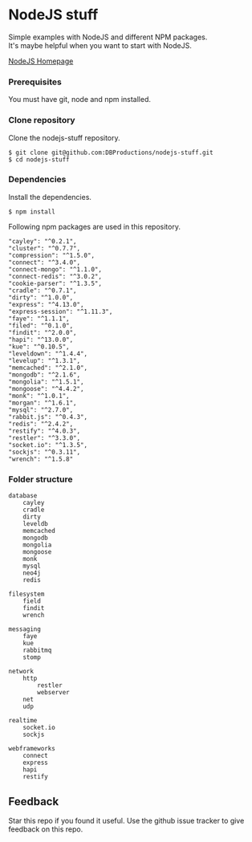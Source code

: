 # NodeJS stuff

Simple examples with NodeJS and different NPM packages.  
It's maybe helpful when you want to start with NodeJS.  

[NodeJS Homepage](http://www.nodejs.org)

### Prerequisites

You must have git, node and npm installed.  

### Clone repository

Clone the nodejs-stuff repository.

    $ git clone git@github.com:DBProductions/nodejs-stuff.git
    $ cd nodejs-stuff

### Dependencies

Install the dependencies.

    $ npm install

Following npm packages are used in this repository.

    "cayley": "^0.2.1",
    "cluster": "^0.7.7",
    "compression": "^1.5.0",
    "connect": "^3.4.0",
    "connect-mongo": "^1.1.0",
    "connect-redis": "^3.0.2",
    "cookie-parser": "^1.3.5",
    "cradle": "^0.7.1",
    "dirty": "^1.0.0",
    "express": "^4.13.0",
    "express-session": "^1.11.3",
    "faye": "^1.1.1",
    "filed": "^0.1.0",
    "findit": "^2.0.0",
    "hapi": "^13.0.0",
    "kue": "^0.10.5",
    "leveldown": "^1.4.4",
    "levelup": "^1.3.1",
    "memcached": "^2.1.0",
    "mongodb": "^2.1.6",
    "mongolia": "^1.5.1",
    "mongoose": "^4.4.2",
    "monk": "^1.0.1",
    "morgan": "^1.6.1",
    "mysql": "^2.7.0",
    "rabbit.js": "^0.4.3",
    "redis": "^2.4.2",
    "restify": "^4.0.3",
    "restler": "^3.3.0",
    "socket.io": "^1.3.5",
    "sockjs": "^0.3.11",
    "wrench": "^1.5.8"

### Folder structure

    database
        cayley
        cradle
        dirty
        leveldb
        memcached
        mongodb
        mongolia
        mongoose
        monk
        mysql
        neo4j
        redis

    filesystem
        field
        findit        
        wrench

    messaging
        faye
        kue
        rabbitmq
        stomp

    network
        http
            restler
            webserver
        net
        udp

    realtime
        socket.io
        sockjs

    webframeworks
        connect
        express
        hapi
        restify

## Feedback
Star this repo if you found it useful. Use the github issue tracker to give feedback on this repo.

